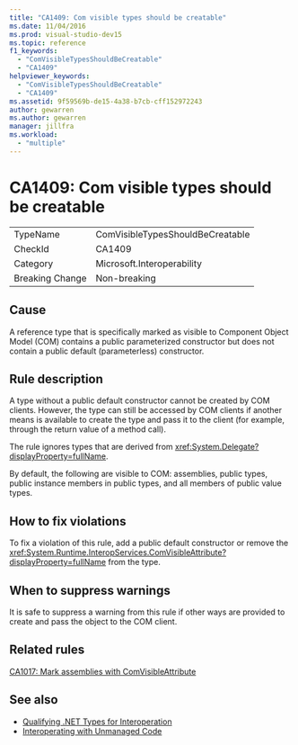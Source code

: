 ```yaml
---
title: "CA1409: Com visible types should be creatable"
ms.date: 11/04/2016
ms.prod: visual-studio-dev15
ms.topic: reference
f1_keywords:
  - "ComVisibleTypesShouldBeCreatable"
  - "CA1409"
helpviewer_keywords:
  - "ComVisibleTypesShouldBeCreatable"
  - "CA1409"
ms.assetid: 9f59569b-de15-4a38-b7cb-cff152972243
author: gewarren
ms.author: gewarren
manager: jillfra
ms.workload:
  - "multiple"
---
```

# CA1409: Com visible types should be creatable

|||
|-|-|
|TypeName|ComVisibleTypesShouldBeCreatable|
|CheckId|CA1409|
|Category|Microsoft.Interoperability|
|Breaking Change|Non-breaking|

## Cause
 A reference type that is specifically marked as visible to Component Object Model (COM) contains a public parameterized constructor but does not contain a public default (parameterless) constructor.

## Rule description
 A type without a public default constructor cannot be created by COM clients. However, the type can still be accessed by COM clients if another means is available to create the type and pass it to the client (for example, through the return value of a method call).

 The rule ignores types that are derived from <xref:System.Delegate?displayProperty=fullName>.

 By default, the following are visible to COM: assemblies, public types, public instance members in public types, and all members of public value types.

## How to fix violations
 To fix a violation of this rule, add a public default constructor or remove the <xref:System.Runtime.InteropServices.ComVisibleAttribute?displayProperty=fullName> from the type.

## When to suppress warnings
 It is safe to suppress a warning from this rule if other ways are provided to create and pass the object to the COM client.

## Related rules
 [CA1017: Mark assemblies with ComVisibleAttribute](../code-quality/ca1017-mark-assemblies-with-comvisibleattribute.md)

## See also

- [Qualifying .NET Types for Interoperation](/dotnet/framework/interop/qualifying-net-types-for-interoperation)
- [Interoperating with Unmanaged Code](/dotnet/framework/interop/index)